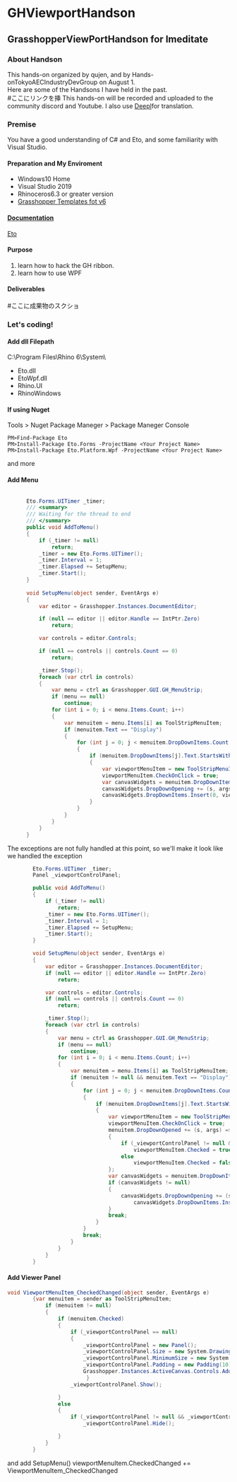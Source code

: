 # GHViewportHandson
<h2>GrasshopperViewPortHandson for Imeditate</h2>
<h3>About Handson</h3>
<div>
  <p>
    This hands-on organized by qujen, and by Hands-onTokyoAECIndustryDevGroup on August 1.<br /> 
    Here are some of the Handsons I have held in the past.<br />
    #ここにリンクを挿
    This hands-on will be recorded and uploaded to the community discord and Youtube. I also use <a href = "https://www.deepl.com/">Deepl</a>for translation.
  </p>
</div>

<div>
  <h3>Premise</h3>
  You have a good understanding of C# and Eto, and some familiarity with Visual Studio.
  
  <h4>Preparation and My Enviroment</h4>
  <ul>
    <li>Windows10 Home</li>
    <li>Visual Studio 2019</li>
    <li>Rhinoceros6.3 or greater version</li>
    <li><a href="https://marketplace.visualstudio.com/items?itemName=McNeel.GrasshopperAssemblyforv6">Grasshopper Templates fot v6</li>
  </ul>
  
  <h4>Documentation</h4>
  <a href="http://pages.picoe.ca/docs/api/html/R_Project_EtoForms.htm">Eto</a>
  <h4>Purpose</h4>
  <ol>
    <li>learn how to hack the GH ribbon.</li>
    <li>learn how to use WPF</li>
  </ol>
  
  <h4>Deliverables</h4>
  #ここに成果物のスクショ
</div>

<h3>Let's coding!</h3>
<div>
  <h4>Add dll Filepath</h4>
  C:\Program Files\Rhino 6\System\
  <ul>
    <li>Eto.dll</li>
    <li>EtoWpf.dll</li>
    <li>Rhino.UI</li>
    <li>RhinoWindows</li>
  </ul>
  
  <h4>If using Nuget</h4>
    <p>Tools > Nuget Package Maneger > Package Maneger Console </p>
    
    PM>Find-Package Eto
    PM>Install-Package Eto.Forms -ProjectName <Your Project Name>
    PM>Install-Package Eto.Platform.Wpf -ProjectName <Your Project Name>
and more
</div>

<h4>Add Menu</h4>

  ```c#

        Eto.Forms.UITimer _timer;
        /// <summary>
        /// Waiting for the thread to end
        /// </summary>
        public void AddToMenu()
        {
            if (_timer != null)
                return;
            _timer = new Eto.Forms.UITimer();
            _timer.Interval = 1;
            _timer.Elapsed += SetupMenu;
            _timer.Start();
        }
        
        void SetupMenu(object sender, EventArgs e)
        {
            var editor = Grasshopper.Instances.DocumentEditor;

            if (null == editor || editor.Handle == IntPtr.Zero)
                return;

            var controls = editor.Controls;

            if (null == controls || controls.Count == 0)
                return;

            _timer.Stop();
            foreach (var ctrl in controls)
            {
                var menu = ctrl as Grasshopper.GUI.GH_MenuStrip;
                if (menu == null)
                    continue;
                for (int i = 0; i < menu.Items.Count; i++)
                {
                    var menuitem = menu.Items[i] as ToolStripMenuItem;
                    if (menuitem.Text == "Display")
                    {
                        for (int j = 0; j < menuitem.DropDownItems.Count; j++)
                        {
                            if (menuitem.DropDownItems[j].Text.StartsWith("canvas widgets", StringComparison.OrdinalIgnoreCase))
                            {
                                var viewportMenuItem = new ToolStripMenuItem("Viewport");
                                viewportMenuItem.CheckOnClick = true;
                                var canvasWidgets = menuitem.DropDownItems[j] as ToolStripMenuItem;
                                canvasWidgets.DropDownOpening += (s, args) =>
                                canvasWidgets.DropDownItems.Insert(0, viewportMenuItem);
                            }
                        }
                    }
                }
            }
        }
   ```
        
The exceptions are not fully handled at this point, so we'll make it look like we handled the exception

```c#
        Eto.Forms.UITimer _timer;
        Panel _viewportControlPanel;

        public void AddToMenu()
        {
            if (_timer != null)
                return;
            _timer = new Eto.Forms.UITimer();
            _timer.Interval = 1;
            _timer.Elapsed += SetupMenu;
            _timer.Start();
        }

        void SetupMenu(object sender, EventArgs e)
        {
            var editor = Grasshopper.Instances.DocumentEditor;
            if (null == editor || editor.Handle == IntPtr.Zero)
                return;

            var controls = editor.Controls;
            if (null == controls || controls.Count == 0)
                return;

            _timer.Stop();
            foreach (var ctrl in controls)
            {
                var menu = ctrl as Grasshopper.GUI.GH_MenuStrip;
                if (menu == null)
                    continue;
                for (int i = 0; i < menu.Items.Count; i++)
                {
                    var menuitem = menu.Items[i] as ToolStripMenuItem;
                    if (menuitem != null && menuitem.Text == "Display")
                    {
                        for (int j = 0; j < menuitem.DropDownItems.Count; j++)
                        {
                            if (menuitem.DropDownItems[j].Text.StartsWith("canvas widgets", StringComparison.OrdinalIgnoreCase))
                            {
                                var viewportMenuItem = new ToolStripMenuItem("Rhino Viewport");
                                viewportMenuItem.CheckOnClick = true;
                                menuitem.DropDownOpened += (s, args) =>
                                {
                                    if (_viewportControlPanel != null && _viewportControlPanel.Visible)
                                        viewportMenuItem.Checked = true;
                                    else
                                        viewportMenuItem.Checked = false;
                                };
                                var canvasWidgets = menuitem.DropDownItems[j] as ToolStripMenuItem;
                                if (canvasWidgets != null)
                                {
                                    canvasWidgets.DropDownOpening += (s, args) =>
                                        canvasWidgets.DropDownItems.Insert(0, viewportMenuItem);
                                }
                                break;
                            }
                        }
                        break;
                    }
                }
            }
        }
```

<h4>Add Viewer Panel</h4>

```c#
void ViewportMenuItem_CheckedChanged(object sender, EventArgs e)
        {var menuitem = sender as ToolStripMenuItem;
            if (menuitem != null)
            {
                if (menuitem.Checked)
                {
                    if (_viewportControlPanel == null)
                    {
                        _viewportControlPanel = new Panel();
                        _viewportControlPanel.Size = new System.Drawing.Size(400, 300);
                        _viewportControlPanel.MinimumSize = new System.Drawing.Size(50, 50);
                        _viewportControlPanel.Padding = new Padding(10);
                        Grasshopper.Instances.ActiveCanvas.Controls.Add(_viewportControlPanel);
                         }
                    _viewportControlPanel.Show();

                }
                else
                {
                    if (_viewportControlPanel != null && _viewportControlPanel.Visible)
                        _viewportControlPanel.Hide();

                }
            }
        }
```        
 
<p>
and add SetupMenu() viewportMenuItem.CheckedChanged += ViewportMenuItem_CheckedChanged
</p>
       
                        

